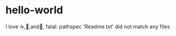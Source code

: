# hello-world
I love :coffee:,:pizza:,and:dancer:,
fatal: pathspec 'Readme.txt' did not match any files
